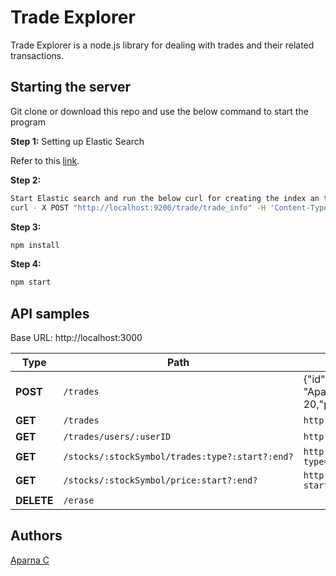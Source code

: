 # Trade Explorer

Trade Explorer is a node.js library for dealing with trades and their related transactions.

## Starting the server

Git clone or download this repo and use the below command to start the program

**Step 1:** Setting up Elastic Search

Refer to this [link](https://www.elastic.co/guide/en/elasticsearch/reference/current/getting-started.html).

**Step 2:**
```bash
Start Elastic search and run the below curl for creating the index an type.
curl - X POST "http://localhost:9200/trade/trade_info" -H 'Content-Type: application/json' -d '{"settings" : {"index" : {"number_of_shards" : 3, "number_of_replicas" : 0 }}}'
```

**Step 3:**
```bash
npm install
```

**Step 4:**
```bash
npm start
```

## API samples

Base URL: http://localhost:3000

| Type | Path | Request Payload |
| --- | --- | --- |
| **POST** | `/trades` | {"id": 12,"type": "buy","user": {"id": 16,"name": "Aparna"},"symbol": "symbol","shares":        20,"price":150.42 }| 
| **GET** | `/trades` | `http://localhost:3000/trades` | 
| **GET** | `/trades/users/:userID` | `http://localhost:3000/trades/users/16` | 
| **GET** |`/stocks/:stockSymbol/trades:type?:start?:end?` | `http://localhost:3000/stocks/symbol2/trades?type=buy&start=2019-05-27&end=2019-09-27` | 
| **GET** |`/stocks/:stockSymbol/price:start?:end?` | `http://localhost:3000/stocks/symbol/price?start=2019-05-27&end=2019-09-27` | 
| **DELETE** |`/erase` |  | 


## Authors

[Aparna C](https://github.com/Aparna1990/)

